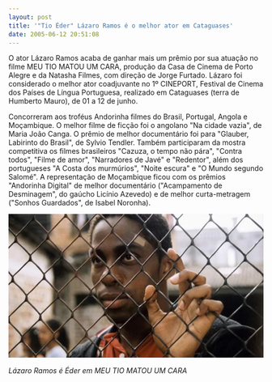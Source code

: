 ```yaml
---
layout: post
title: '"Tio Éder" Lázaro Ramos é o melhor ator em Cataguases'
date: 2005-06-12 20:51:08
---
```

O ator Lázaro Ramos acaba de ganhar mais um prêmio por sua atuação no filme MEU TIO MATOU UM CARA, produção da Casa de Cinema de Porto Alegre e da Natasha Filmes, com direção de Jorge Furtado. Lázaro foi considerado o melhor ator coadjuvante no 1º CINEPORT, Festival de Cinema dos Países de Língua Portuguesa, realizado em Cataguases (terra de Humberto Mauro), de 01 a 12 de junho.

Concorreram aos troféus Andorinha filmes do Brasil, Portugal, Angola e Moçambique. O melhor filme de ficção foi o angolano "Na cidade vazia", de Maria João Canga. O prêmio de melhor documentário foi para "Glauber, Labirinto do Brasil", de Sylvio Tendler. Também participaram da mostra competitiva os filmes brasileiros "Cazuza, o tempo não pára", "Contra todos", "Filme de amor", "Narradores de Javé" e "Redentor", além dos portugueses "A Costa dos murmúrios", "Noite escura" e "O Mundo segundo Salomé". A representação de Moçambique ficou com os prêmios "Andorinha Digital" de melhor documentário ("Acampamento de Desminagem", do gaúcho Licínio Azevedo) e de melhor curta-metragem ("Sonhos Guardados", de Isabel Noronha).

![](/uploads/mtm1c-eder-grade.jpg)

*L﻿ázaro Ramos é Éder em MEU TIO MATOU UM CARA*